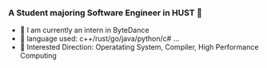 ### A Student majoring Software Engineer in HUST 👋
- 🔭 I am currently an intern in ByteDance
- 🌱 language used: c++/rust/go/java/python/c# ...
- 👯 Interested Direction: Operatating System, Compiler, High Performance Computing


<!--
**jcbjcbjc/jcbjcbjc** is a ✨ _special_ ✨ repository because its `README.md` (this file) appears on your GitHub profile.

Here are some ideas to get you started:

- 🔭 I’m currently working on ...
- 🌱 I’m currently learning ...
- 👯 I’m looking to collaborate on ...
- 🤔 I’m looking for help with ...
- 💬 Ask me about ...
- 📫 How to reach me: ...
- 😄 Pronouns: ...
- ⚡ Fun fact: ...
-->
